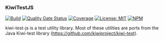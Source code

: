 ### KiwiTestJS
[![Build](https://github.com/kiwiproject/kiwi-test-js/workflows/build/badge.svg)](https://github.com/kiwiproject/kiwi-test-js/actions?query=workflow%3Abuild)
[![Quality Gate Status](https://sonarcloud.io/api/project_badges/measure?project=kiwiproject_kiwi-test-js&metric=alert_status)](https://sonarcloud.io/dashboard?id=kiwiproject_kiwi-test-js)
[![Coverage](https://sonarcloud.io/api/project_badges/measure?project=kiwiproject_kiwi-test-js&metric=coverage)](https://sonarcloud.io/dashboard?id=kiwiproject_kiwi-test-js)
[![License: MIT](https://img.shields.io/badge/License-MIT-blue.svg)](https://opensource.org/licenses/MIT)
[![NPM](https://img.shields.io/npm/v/@kiwiproject/kiwi-test-js)](https://www.npmjs.com/package/@kiwiproject/kiwi-test-js)

kiwi-test-js is a test utility library. Most of these utilities are ports from the Java Kiwi-test library (https://github.com/kiwiproject/kiwi-test).
